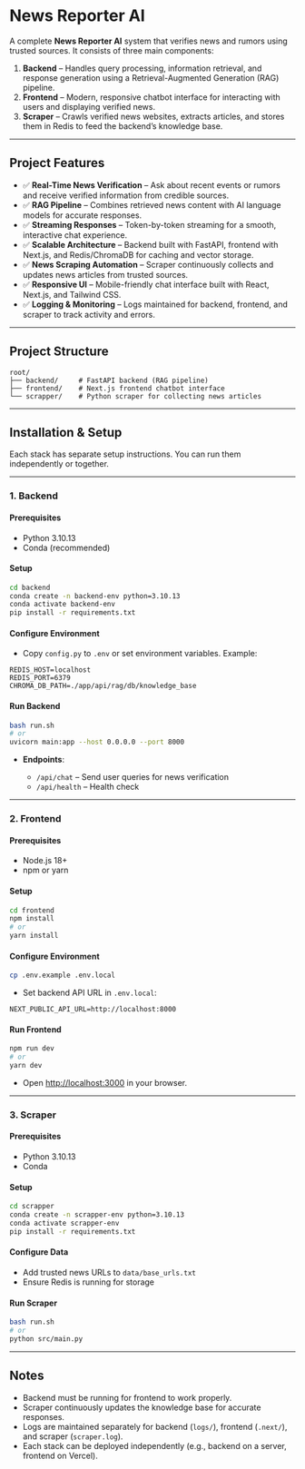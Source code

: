# News Reporter AI

A complete **News Reporter AI** system that verifies news and rumors using trusted sources. It consists of three main components:

1. **Backend** – Handles query processing, information retrieval, and response generation using a Retrieval-Augmented Generation (RAG) pipeline.
2. **Frontend** – Modern, responsive chatbot interface for interacting with users and displaying verified news.
3. **Scraper** – Crawls verified news websites, extracts articles, and stores them in Redis to feed the backend’s knowledge base.

---

## Project Features

* ✅ **Real-Time News Verification** – Ask about recent events or rumors and receive verified information from credible sources.
* ✅ **RAG Pipeline** – Combines retrieved news content with AI language models for accurate responses.
* ✅ **Streaming Responses** – Token-by-token streaming for a smooth, interactive chat experience.
* ✅ **Scalable Architecture** – Backend built with FastAPI, frontend with Next.js, and Redis/ChromaDB for caching and vector storage.
* ✅ **News Scraping Automation** – Scraper continuously collects and updates news articles from trusted sources.
* ✅ **Responsive UI** – Mobile-friendly chat interface built with React, Next.js, and Tailwind CSS.
* ✅ **Logging & Monitoring** – Logs maintained for backend, frontend, and scraper to track activity and errors.

---

## Project Structure

```
root/
├── backend/     # FastAPI backend (RAG pipeline)
├── frontend/    # Next.js frontend chatbot interface
└── scrapper/    # Python scraper for collecting news articles
```

---

## Installation & Setup

Each stack has separate setup instructions. You can run them independently or together.

---

### 1. Backend

#### Prerequisites

* Python 3.10.13
* Conda (recommended)

#### Setup

```bash
cd backend
conda create -n backend-env python=3.10.13
conda activate backend-env
pip install -r requirements.txt
```

#### Configure Environment

* Copy `config.py` to `.env` or set environment variables. Example:

```env
REDIS_HOST=localhost
REDIS_PORT=6379
CHROMA_DB_PATH=./app/api/rag/db/knowledge_base
```

#### Run Backend

```bash
bash run.sh
# or
uvicorn main:app --host 0.0.0.0 --port 8000
```

* **Endpoints**:

  * `/api/chat` – Send user queries for news verification
  * `/api/health` – Health check

---

### 2. Frontend

#### Prerequisites

* Node.js 18+
* npm or yarn

#### Setup

```bash
cd frontend
npm install
# or
yarn install
```

#### Configure Environment

```bash
cp .env.example .env.local
```

* Set backend API URL in `.env.local`:

```env
NEXT_PUBLIC_API_URL=http://localhost:8000
```

#### Run Frontend

```bash
npm run dev
# or
yarn dev
```

* Open [http://localhost:3000](http://localhost:3000) in your browser.

---

### 3. Scraper

#### Prerequisites

* Python 3.10.13
* Conda

#### Setup

```bash
cd scrapper
conda create -n scrapper-env python=3.10.13
conda activate scrapper-env
pip install -r requirements.txt
```

#### Configure Data

* Add trusted news URLs to `data/base_urls.txt`
* Ensure Redis is running for storage

#### Run Scraper

```bash
bash run.sh
# or
python src/main.py
```

---

## Notes

* Backend must be running for frontend to work properly.
* Scraper continuously updates the knowledge base for accurate responses.
* Logs are maintained separately for backend (`logs/`), frontend (`.next/`), and scraper (`scraper.log`).
* Each stack can be deployed independently (e.g., backend on a server, frontend on Vercel).
